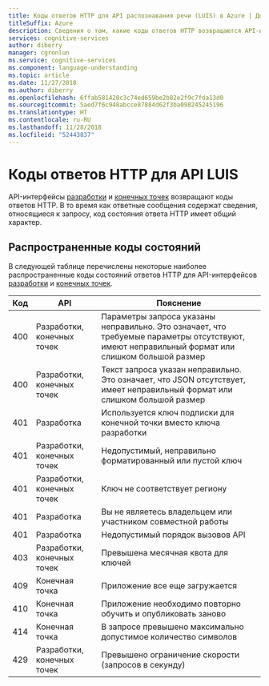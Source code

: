 ```yaml
---
title: Коды ответов HTTP для API распознавания речи (LUIS) в Azure | Документация Майкрософт
titleSuffix: Azure
description: Сведения о том, какие коды ответов HTTP возвращаются API-интерфейсами разработки и конечных точек LUIS
services: cognitive-services
author: diberry
manager: cgronlun
ms.service: cognitive-services
ms.component: language-understanding
ms.topic: article
ms.date: 11/27/2018
ms.author: diberry
ms.openlocfilehash: 6ffab581420c3c74ed659be2b82e2f9c7fda13d0
ms.sourcegitcommit: 5aed7f6c948abcce87884d62f3ba098245245196
ms.translationtype: HT
ms.contentlocale: ru-RU
ms.lasthandoff: 11/28/2018
ms.locfileid: "52443837"
---
```

# <a name="luis-api-http-response-codes"></a>Коды ответов HTTP для API LUIS
API-интерфейсы [разработки](https://aka.ms/luis-authoring-apis) и [конечных точек](https://aka.ms/luis-endpoint-apis) возвращают коды ответов HTTP. В то время как ответные сообщения содержат сведения, относящиеся к запросу, код состояния ответа HTTP имеет общий характер. 

## <a name="common-status-codes"></a>Распространенные коды состояний
В следующей таблице перечислены некоторые наиболее распространенные коды состояний ответов HTTP для API-интерфейсов [разработки](https://aka.ms/luis-authoring-apis) и [конечных точек](https://aka.ms/luis-endpoint-apis).

|Код|API|Пояснение|
|:--|--|--|
|400|Разработки, конечных точек|Параметры запроса указаны неправильно. Это означает, что требуемые параметры отсутствуют, имеют неправильный формат или слишком большой размер|
|400|Разработки, конечных точек|Текст запроса указан неправильно. Это означает, что JSON отсутствует, имеет неправильный формат или слишком большой размер|
|401|Разработка|Используется ключ подписки для конечной точки вместо ключа разработки|
|401|Разработки, конечных точек|Недопустимый, неправильно форматированный или пустой ключ|
|401|Разработки, конечных точек| Ключ не соответствует региону|
|401|Разработка|Вы не являетесь владельцем или участником совместной работы|
|401|Разработка|Недопустимый порядок вызовов API|
|403|Разработки, конечных точек|Превышена месячная квота для ключей|
|409|Конечная точка|Приложение все еще загружается|
|410|Конечная точка|Приложение необходимо повторно обучить и опубликовать заново|
|414|Конечная точка|В запросе превышено максимально допустимое количество символов|
|429|Разработки, конечных точек|Превышено ограничение скорости (запросов в секунду)|